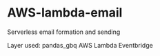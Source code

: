 # AWS-lambda-email
Serverless email formation and sending

Layer used: pandas_gbq
AWS Lambda
Eventbridge
